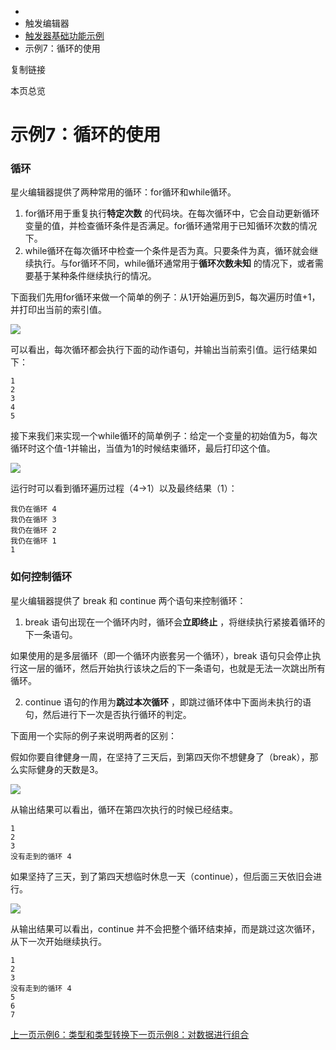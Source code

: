  * [](/)
  * 触发编辑器
  * [触发器基础功能示例](/Manual/TriggerEditor/Example/Intro)
  * 示例7：循环的使用

复制链接

本页总览

# 示例7：循环的使用

### 循环[​](/Manual/TriggerEditor/Example/Loops#循环 "循环的直接链接")

星火编辑器提供了两种常用的循环：for循环和while循环。

  1. for循环用于重复执行**特定次数** 的代码块。在每次循环中，它会自动更新循环变量的值，并检查循环条件是否满足。for循环通常用于已知循环次数的情况下。
  2. while循环在每次循环中检查一个条件是否为真。只要条件为真，循环就会继续执行。与for循环不同，while循环通常用于**循环次数未知** 的情况下，或者需要基于某种条件继续执行的情况。

下面我们先用for循环来做一个简单的例子：从1开始遍历到5，每次遍历时值+1，并打印出当前的索引值。

![](/assets/images/ForExample-440508750fd271d16bc6a771c7e349ca.png)

可以看出，每次循环都会执行下面的动作语句，并输出当前索引值。运行结果如下：

    
    
    1  
    2  
    3  
    4  
    5  
    

接下来我们来实现一个while循环的简单例子：给定一个变量的初始值为5，每次循环时这个值-1并输出，当值为1的时候结束循环，最后打印这个值。

![](/assets/images/WhileExample-6dd6b1fbd16a95bbe91c1ab71bb50dd7.png)

运行时可以看到循环遍历过程（4->1）以及最终结果（1）：

    
    
    我仍在循环 4  
    我仍在循环 3  
    我仍在循环 2  
    我仍在循环 1  
    1  
    

### 如何控制循环[​](/Manual/TriggerEditor/Example/Loops#如何控制循环 "如何控制循环的直接链接")

星火编辑器提供了 break 和 continue 两个语句来控制循环：

  1. break 语句出现在一个循环内时，循环会**立即终止** ，将继续执行紧接着循环的下一条语句。

如果使用的是多层循环（即一个循环内嵌套另一个循环），break 语句只会停止执行这一层的循环，然后开始执行该块之后的下一条语句，也就是无法一次跳出所有循环。

  2. continue 语句的作用为**跳过本次循环** ，即跳过循环体中下面尚未执行的语句，然后进行下一次是否执行循环的判定。

下面用一个实际的例子来说明两者的区别：

假如你要自律健身一周，在坚持了三天后，到第四天你不想健身了（break），那么实际健身的天数是3。

![](/assets/images/BreakExample-106e0a0379a32cbcc26ed30efae6124f.png)

从输出结果可以看出，循环在第四次执行的时候已经结束。

    
    
    1  
    2  
    3  
    没有走到的循环 4  
    

如果坚持了三天，到了第四天想临时休息一天（continue），但后面三天依旧会进行。

![](/assets/images/ContinueExample-de06218377e257d5601852ad440bae39.png)

从输出结果可以看出，continue 并不会把整个循环结束掉，而是跳过这次循环，从下一次开始继续执行。

    
    
    1  
    2  
    3  
    没有走到的循环 4  
    5  
    6  
    7  
    

[上一页示例6：类型和类型转换](/Manual/TriggerEditor/Example/TypeAndConversion)[下一页示例8：对数据进行组合](/Manual/TriggerEditor/Example/Collections)


